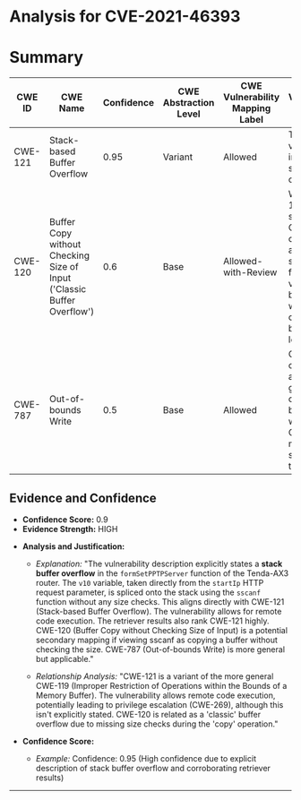 # Analysis for CVE-2021-46393

# Summary
| CWE ID | CWE Name | Confidence | CWE Abstraction Level | CWE Vulnerability Mapping Label | CWE-Vulnerability Mapping Notes |
|---|---|---|---|---|---|
| CWE-121 | Stack-based Buffer Overflow | 0.95 | Variant | Allowed | The vulnerability involves a stack buffer overflow. |
| CWE-120 | Buffer Copy without Checking Size of Input ('Classic Buffer Overflow') | 0.6 | Base | Allowed-with-Review | While CWE-121 is more specific, CWE-120 could also apply if the sscanf function is viewed as a buffer copy without size checking, but this is less precise. |
| CWE-787 | Out-of-bounds Write | 0.5 | Base | Allowed | Could be considered as a more general case of out-of-bounds write, but CWE-121 is more specific to the stack. |

## Evidence and Confidence

*   **Confidence Score:** 0.9
*   **Evidence Strength:** HIGH

- **Analysis and Justification:**  
  - *Explanation:* "The vulnerability description explicitly states a **stack buffer overflow** in the `formSetPPTPServer` function of the Tenda-AX3 router. The `v10` variable, taken directly from the `startIp` HTTP request parameter, is spliced onto the stack using the `sscanf` function without any size checks. This aligns directly with CWE-121 (Stack-based Buffer Overflow). The vulnerability allows for remote code execution. The retriever results also rank CWE-121 highly. CWE-120 (Buffer Copy without Checking Size of Input) is a potential secondary mapping if viewing sscanf as copying a buffer without checking the size. CWE-787 (Out-of-bounds Write) is more general but applicable."
  
  - *Relationship Analysis:* "CWE-121 is a variant of the more general CWE-119 (Improper Restriction of Operations within the Bounds of a Memory Buffer). The vulnerability allows remote code execution, potentially leading to privilege escalation (CWE-269), although this isn't explicitly stated. CWE-120 is related as a 'classic' buffer overflow due to missing size checks during the 'copy' operation."

- **Confidence Score:**  
  - *Example:* Confidence: 0.95 (High confidence due to explicit description of stack buffer overflow and corroborating retriever results)

---